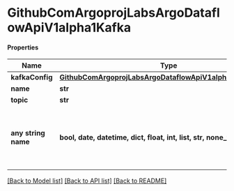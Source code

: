# GithubComArgoprojLabsArgoDataflowApiV1alpha1Kafka

#### Properties
Name | Type | Description | Notes
------------ | ------------- | ------------- | -------------
**kafkaConfig** | [**GithubComArgoprojLabsArgoDataflowApiV1alpha1KafkaConfig**](GithubComArgoprojLabsArgoDataflowApiV1alpha1KafkaConfig.md) |  | [optional] 
**name** | **str** |  | [optional] 
**topic** | **str** |  | [optional] 
**any string name** | **bool, date, datetime, dict, float, int, list, str, none_type** | any string name can be used but the value must be the correct type | [optional]

[[Back to Model list]](../README.md#documentation-for-models) [[Back to API list]](../README.md#documentation-for-api-endpoints) [[Back to README]](../README.md)

